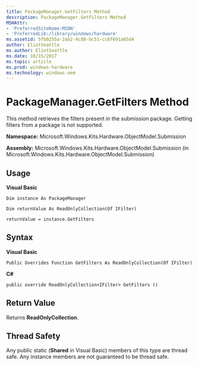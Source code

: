 ```yaml
---
title: PackageManager.GetFilters Method
description: PackageManager.GetFilters Method
MSHAttr:
- 'PreferredSiteName:MSDN'
- 'PreferredLib:/library/windows/hardware'
ms.assetid: 5fb0255a-2ab2-4c88-bc51-cc6f691a65d4
author: EliotSeattle
ms.author: EliotSeattle
ms.date: 10/15/2017
ms.topic: article
ms.prod: windows-hardware
ms.technology: windows-oem
---
```


# PackageManager.GetFilters Method


This method retrieves the filters present in the submission package. Getting filters from a package is not supported.

**Namespace:** Microsoft.Windows.Kits.Hardware.ObjectModel.Submission

**Assembly:** Microsoft.Windows.Kits.Hardware.ObjectModel.Submission (in Microsoft.Windows.Kits.Hardware.ObjectModel.Submission)

## <span id="Usage"></span><span id="usage"></span><span id="USAGE"></span>Usage


**Visual Basic**

`Dim instance As PackageManager`

`Dim returnValue As ReadOnlyCollection(Of IFilter)`

`returnValue = instance.GetFilters`

## <span id="Syntax"></span><span id="syntax"></span><span id="SYNTAX"></span>Syntax


**Visual Basic**

`Public Overrides Function GetFilters As ReadOnlyCollection(Of IFilter)`

**C#**

`public override ReadOnlyCollection<IFilter> GetFilters ()`

## <span id="Return_Value"></span><span id="return_value"></span><span id="RETURN_VALUE"></span>Return Value


Returns **ReadOnlyCollection**.

## <span id="Thread_Safety"></span><span id="thread_safety"></span><span id="THREAD_SAFETY"></span>Thread Safety


Any public static (**Shared** in Visual Basic) members of this type are thread safe. Any instance members are not guaranteed to be thread safe.

 

 






